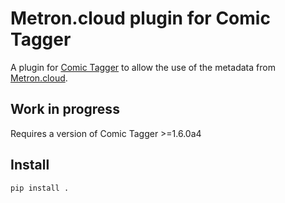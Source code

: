 # Metron.cloud plugin for Comic Tagger

A plugin for [Comic Tagger](https://github.com/comictagger/comictagger/releases) to allow the use of the metadata from [Metron.cloud](https://metron.cloud/).

## Work in progress

Requires a version of Comic Tagger >=1.6.0a4

## Install

`pip install .`
